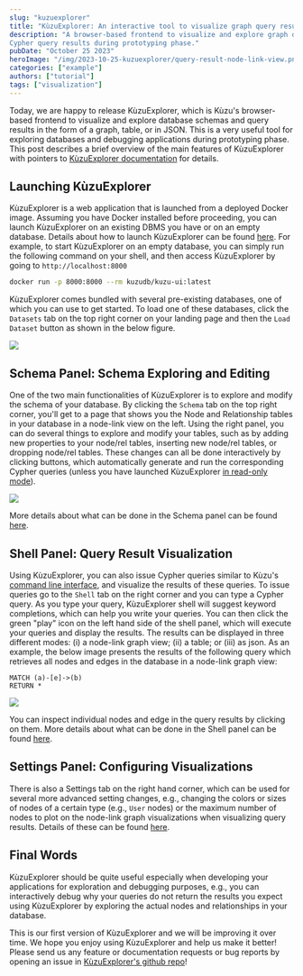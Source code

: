 ```yaml
---
slug: "kuzuexplorer"
title: "KùzuExplorer: An interactive tool to visualize graph query results and schemas"
description: "A browser-based frontend to visualize and explore graph database schemas and
Cypher query results during prototyping phase."
pubDate: "October 25 2023"
heroImage: "/img/2023-10-25-kuzuexplorer/query-result-node-link-view.png"
categories: ["example"]
authors: ["tutorial"]
tags: ["visualization"]
---
```


Today, we are happy to release KùzuExplorer, which is Kùzu's browser-based frontend to
visualize and explore database schemas and query results in the form of a graph, table, or in JSON.
This is a very useful tool for exploring databases and debugging applications during prototyping
phase. This post describes a brief overview of the main features of KùzuExplorer with pointers to
[KùzuExplorer documentation](https://kuzudb.com/docusaurus/kuzuexplorer/) for details.

## Launching KùzuExplorer

KùzuExplorer is a web application that is launched from a deployed Docker image. Assuming you have Docker
installed before proceeding, you can launch KùzuExplorer on an existing DBMS you have or on an empty database.
Details about how to launch KùzuExplorer can be found [here](https://kuzudb.com/docusaurus/kuzuexplorer/#launching-kùzuexplorer).
For example, to start KùzuExplorer on an empty
database, you can simply run the following command on your shell, and then access KùzuExplorer by going to
`http://localhost:8000`

```bash
docker run -p 8000:8000 --rm kuzudb/kuzu-ui:latest
```

KùzuExplorer comes bundled with several pre-existing databases, one of which you can use to get started.
To load one of these databases, click the `Datasets` tab on the top right corner on your landing page
and then the `Load Dataset` button as shown in the below figure.

![](/img/2023-10-25-kuzuexplorer/preexisting-datasets.png)

## Schema Panel: Schema Exploring and Editing

One of the two main functionalities of KùzuExplorer is to explore and modify the schema of your database.
By clicking the `Schema` tab on the top right corner, you'll get to a page that shows you the
Node and Relationship tables in your database in a node-link view on the left. Using the right panel,
you can do several things to explore and modify your tables, such as by adding new properties to your
node/rel tables, inserting new node/rel tables, or dropping node/rel tables. These changes can all be done
interactively by clicking buttons, which automatically generate and run the corresponding Cypher queries
(unless you have launched KùzuExplorer [in read-only mode](https://kuzudb.com/docusaurus/kuzuexplorer/#access-mode)).

![](/img/2023-10-25-kuzuexplorer/schema-panel.png)

More details
about what can be done in the Schema panel can be found [here](https://kuzudb.com/docusaurus/kuzuexplorer/schema-panel).

## Shell Panel: Query Result Visualization

Using KùzuExplorer, you can also issue Cypher queries similar to Kùzu's
[command line interface](https://kuzudb.com/docusaurus/installation#command-line), and
visualize the results of these queries.
To issue queries go to the `Shell` tab on the right corner and you can type a Cypher query.
As you type your query, KùzuExplorer shell will suggest keyword completions, which can
help you write your queries. You can then click the green "play" icon on the left hand
side of the shell panel, which will execute your queries and display the results. The
results can be displayed in three different modes: (i) a node-link graph view; (ii) a table; or (iii) as json.
As an example, the below image presents the results of the following query which retrieves all nodes and edges
in the database in a node-link graph view:

```cypher
MATCH (a)-[e]->(b)
RETURN *
```

![](/img/2023-10-25-kuzuexplorer/query-result-node-link-view.png)

You can inspect individual nodes and edge in the query results by clicking on them. More details
about what can be done in the Shell panel can be found [here](https://kuzudb.com/docusaurus/kuzuexplorer/shell-panel).

## Settings Panel: Configuring Visualizations

There is also a Settings tab on the right hand corner, which can be used for several more advanced
setting changes, e.g., changing the colors or sizes of nodes of a certain type (e.g., `User` nodes) or
the maximum number of nodes to plot on the node-link graph visualizations when visualizing query results.
Details of these can be found [here](https://kuzudb.com/docusaurus/kuzuexplorer/settings-panel).

## Final Words

KùzuExplorer should be quite useful especially when developing your applications for exploration and debugging purposes, e.g.,
you can interactively debug why your queries do not return the results you expect using KùzuExplorer by exploring the
actual nodes and relationships in your database.

This is our first version of KùzuExplorer and we will be improving it over time.
We hope you enjoy using KùzuExplorer and help us make it better! Please send us any feature or documentation requests or
bug reports by opening an issue in [KùzuExplorer's github repo](https://github.com/kuzudb/explorer)!
